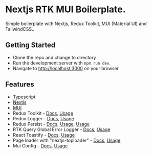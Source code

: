 # Nextjs RTK MUI Boilerplate. 

Simple boilerplate with Nextjs, Redux Toolkit, MUI (Material UI) and TailwindCSS..

## Getting Started

- Clone the repo and change to directory
- Run the development server with `npm run dev`.
- Navigate to [http://localhost:3000](http://localhost:3000) on your browser.
  
## Features

- [Typescript](https://www.typescriptlang.org/)
- [Nextjs](https://nextjs.org/docs/getting-started/installation)
- [MUI](https://mui.com/material-ui/getting-started/installation/)
- Redux Toolkit - [Docs](https://redux-toolkit.js.org/introduction/getting-started), [Usage](https://github.com/curlyzik/nextjs-mui-rtk/blob/main/src/redux/store.ts)
- Redux Logger - [Docs](https://www.npmjs.com/package/redux-logger), [Usage](https://github.com/curlyzik/nextjs-mui-rtk/blob/main/src/redux/middlewares/customLogger.ts)
- Redux Persist - [Docs](https://www.npmjs.com/package/redux-persist), [Usage](https://github.com/curlyzik/nextjs-mui-rtk/blob/main/src/redux/store.ts), [Usage](https://github.com/curlyzik/nextjs-mui-rtk/blob/main/src/redux/cutomStorage.ts)
- RTK Query Global Error Logger - [Docs](https://redux-toolkit.js.org/rtk-query/usage/error-handling#handling-errors-at-a-macro-level), [Usage](https://github.com/curlyzik/nextjs-mui-rtk/blob/main/src/redux/middlewares/rtkQueryErrorLogger.ts)
- React Toastify - [Docs](https://www.npmjs.com/package/react-toastify), [Usage](https://github.com/curlyzik/nextjs-mui-rtk/blob/main/src/utils/displaySuccessMessage.tsx)
- Page loader with "nextjs-toploader" - [Docs](https://www.npmjs.com/package/nextjs-toploader), [Usage](https://github.com/curlyzik/nextjs-mui-rtk/blob/main/src/app/layout.tsx)
- Mui Config - [Docs](https://mui.com/material-ui/getting-started/installation), [Usage](https://github.com/curlyzik/nextjs-mui-rtk/blob/main/src/_lib/MuiTheme.tsx)
